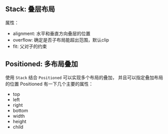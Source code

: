 ## Stack: 叠层布局

属性：
* alignment: 水平和垂直方向叠层的位置
* overflow: 确定是否子布局能超出范围，默认clip
* fit: 父对子的约束

## Positioned: 多布局叠加
使用 `Stack` 结合 `Positioned` 可以实现多个布局的叠加， 并且可以指定叠加布局的位置
Positioned 有一下几个主要的属性：
* top
* left
* right
* bottom
* width
* height
* child